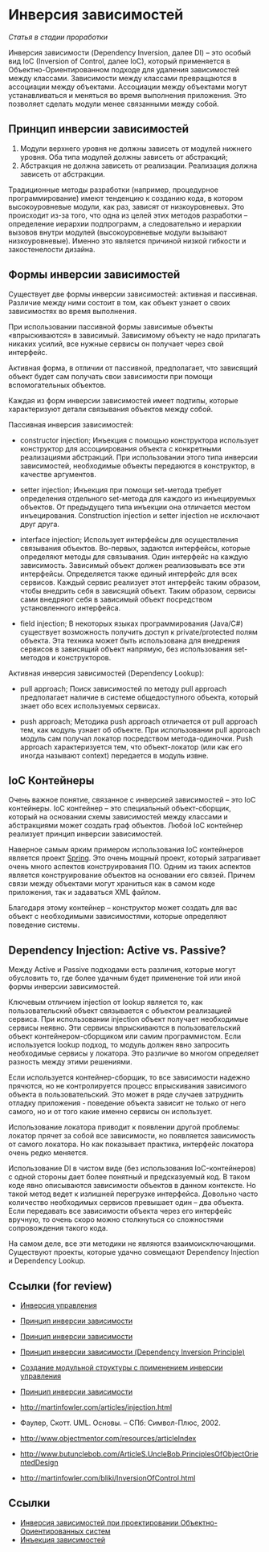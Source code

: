 # Инверсия зависимостей

*Статья в стадии проработки*

Инверсия зависимости (Dependency Inversion, далее DI) – это особый вид IoC (Inversion of Control, далее IoC), который применяется в Объектно-Ориентированном подходе для удаления зависимостей между классами. Зависимости между классами превращаются в ассоциации между объектами. Ассоциации между объектами могут устанавливаться и меняться во время выполнения приложения. Это позволяет сделать модули менее связанными между собой. 

## Принцип инверсии зависимостей

 1. Модули верхнего уровня не должны зависеть от модулей нижнего уровня. Оба типа модулей должны зависеть от абстракций;
 2. Абстракция не должна зависеть от реализации. Реализация должна зависеть от абстракции.
 
Традиционные методы разработки (например, процедурное программирование) имеют тенденцию к созданию кода, в котором высокоуровневые модули, как раз, зависят от низкоуровневых. Это происходит из-за того, что одна из целей этих методов разработки – определение иерархии подпрограмм, а следовательно и иерархии вызовов внутри модулей (высокоуровневые модули вызывают низкоуровневые). Именно это является причиной низкой гибкости и закостенелости дизайна. 

## Формы инверсии зависимостей

Существует две формы инверсии зависимостей: активная и пассивная. Различие между ними состоит в том, как объект узнает о своих зависимостях во время выполнения.

При использовании пассивной формы зависимые объекты «впрыскиваются» в зависимый. Зависимому объекту не надо прилагать никаких усилий, все нужные сервисы он получает через свой интерфейс.

Активная форма, в отличии от пассивной, предполагает, что зависящий объект будет сам получать свои зависимости при помощи вспомогательных объектов.

Каждая из форм инверсии зависимостей имеет подтипы, которые характеризуют детали связывания объектов между собой.

Пассивная инверсия зависимостей:

 - constructor injection; Инъекция с помощью конструктора использует конструктор для ассоциирования объекта с конкретными реализациями абстракций. При использовании этого типа инверсии зависимостей, необходимые объекты передаются в конструктор, в качестве аргументов.
 
 - setter injection; Инъекция при помощи set-метода требует определения отдельного set-метода для каждого из инъецируемых объектов. От предыдущего типа инъекции она отличается местом инъецирования. Construction injection и setter injection не исключают друг друга.
 
 - interface injection; Использует интерфейсы для осуществления связывания объектов. Во-первых, задаются интерфейсы, которые определяют методы для связывания. Один интерфейс на каждую зависимость. Зависимый объект должен реализовывать все эти интерфейсы. Определяется также единый интерфейс для всех сервисов. Каждый сервис реализует этот интерфейс таким образом, чтобы внедрить себя в зависящий объект. Таким образом, сервисы сами внедряют себя в зависимый объект посредством установленного интерфейса.
 
 - field injection; В некоторых языках программирования (Java/C#) существует возможность получить доступ к private/protected полям объекта. Эта техника может быть использована для внедрения сервисов в зависящий объект напрямую, без использования set-методов и конструкторов. 
 
Активная инверсия зависимостей (Dependency Lookup):

 - pull approach; Поиск зависимостей по методу pull approach предполагает наличие в системе общедоступного объекта, который знает обо всех используемых сервисах. 
 
 - push approach; Методика push approach отличается от pull approach тем, как модуль узнает об объекте. При использовании pull approach модуль сам получал локатор посредством метода-одиночки. Push approach характеризуется тем, что объект-локатор (или как его иногда называют context) передается в модуль извне.

## IoC Контейнеры

Очень важное понятие, связанное с инверсией зависимостей – это IoC контейнеры. IoC контейнер – это специальный объект-сборщик, который на основании схемы зависимостей между классами и абстракциями может создать граф объектов. Любой IoC контейнер реализует принцип инверсии зависимостей.

Наверное самым ярким примером использования IoC контейнеров является проект [Spring](http://www.springsource.org/). Это очень мощный проект, который затрагивает очень много аспектов конструирования ПО. Одним из таких аспектов является конструирование объектов на основании его связей. Причем связи между объектами могут храниться как в самом коде приложения, так и задаваться XML файлом.

Благодаря этому контейнер – конструктор может создать для вас объект с необходимыми зависимостями, которые определяют поведение системы.

## Dependency Injection: Active vs. Passive?

Между Active и Passive подходами есть различия, которые могут обусловить то, где более удачным будет применение той или иной формы инверсии зависимостей.

Ключевым отличием injection от lookup является то, как пользовательский объект связывается с объектом реализацией сервиса. При использовании injection объект получает необходимые сервисы неявно. Эти сервисы впрыскиваются в пользовательский объект контейнером-сборщиком или самим программистом. Если используется lookup подход, то модуль должен явно запросить необходимые сервисы у локатора. Это различие во многом определяет разность между этими решениями.

Если используется контейнер-сборщик, то все зависимости надежно прячются, но не контролируется процесс впрыскивания зависимого объекта в пользовательский. Это может в ряде случаев затруднить отладку приложения - поведение объекта зависит не только от него самого, но и от того какие именно сервисы он использует.

Использование локатора приводит к появлении другой проблемы: локатор прячет за собой все зависимости, но появляется зависимость от самого локатора. Но как показывает практика, интерфейс локатора очень редко меняется. 

Использование DI в чистом виде (без использования IoC-контейнеров) с одной стороны дает более понятный и предсказуемый код. В таком коде явно описываются зависимости объектов в данном контексте. Но такой метод ведет к излишней перегрузке интерфейса. Довольно часто количество необходимых сервисов превышает один – два объекта. Если передавать все зависимости объекта через его интерфейс вручную, то очень скоро можно столкнуться со сложностями сопровождения такого кода. 

На самом деле, все эти методики не являются взаимоисключающими. Существуют проекты, которые удачно совмещают Dependency Injection и Dependency Lookup. 

## Ссылки (for review)

 - [Инверсия управления](http://ru.wikipedia.org/wiki/%D0%98%D0%BD%D0%B2%D0%B5%D1%80%D1%81%D0%B8%D1%8F_%D1%83%D0%BF%D1%80%D0%B0%D0%B2%D0%BB%D0%B5%D0%BD%D0%B8%D1%8F)
 - [Принцип инверсии зависимости](http://blog.byndyu.ru/2009/12/blog-post.html)
 - [Принцип инверсии зависимости](http://www.handcode.ru/2010/02/blog-post.html)
 - [Принцип инверсии зависимости (Dependency Inversion Principle)](http://silverlight.su/viewtopic.php?id=166)
 - [Создание модульной структуры с применением инверсии управления](http://habrahabr.ru/search/?q=[%D0%B8%D0%BD%D0%B2%D0%B5%D1%80%D1%81%D0%B8%D1%8F+%D0%B7%D0%B0%D0%B2%D0%B8%D1%81%D0%B8%D0%BC%D0%BE%D1%81%D1%82%D0%B5%D0%B9]&target_type=posts)
 - [Принцип инверсии зависимости](http://www.gotdotnet.ru/blogs/AlexanderByndyu/6852/)

 - http://martinfowler.com/articles/injection.html
 - Фаулер, Скотт. UML. Основы. – СПб: Символ-Плюс, 2002.
 - http://www.objectmentor.com/resources/articleIndex
 - http://www.butunclebob.com/ArticleS.UncleBob.PrinciplesOfObjectOrientedDesign
 - http://martinfowler.com/bliki/InversionOfControl.html

## Ссылки

 - [Инверсия зависимостей при проектировании Объектно-Ориентированных систем](http://wiki.agiledev.ru/doku.php?id=ooad:dependency_injection)
 - [Инъекция зависимостей](http://www.slideshare.net/ssuser2d8ea7/ss-7265323)
 
